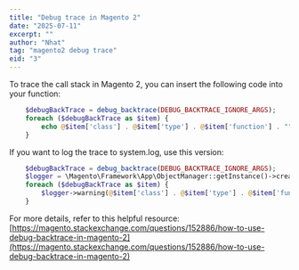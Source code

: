 ```yaml
---
title: "Debug trace in Magento 2"
date: "2025-07-11"
excerpt: ""
author: "Nhat"
tag: "magento2 debug trace"
eid: "3"
---
```


To trace the call stack in Magento 2, you can insert the following code into your function:

```php
    $debugBackTrace = debug_backtrace(DEBUG_BACKTRACE_IGNORE_ARGS);
    foreach ($debugBackTrace as $item) {
        echo @$item['class'] . @$item['type'] . @$item['function'] . ""\n"";
    }
```

If you want to log the trace to system.log, use this version:

```php
    $debugBackTrace = debug_backtrace(DEBUG_BACKTRACE_IGNORE_ARGS);
    $logger = \Magento\Framework\App\ObjectManager::getInstance()->create(\Psr\Log\LoggerInterface::class);
    foreach ($debugBackTrace as $item) {
        $logger->warning(@$item['class'] . @$item['type'] . @$item['function'] . ""\n"");
    }
```

For more details, refer to this helpful resource: [https://magento.stackexchange.com/questions/152886/how-to-use-debug-backtrace-in-magento-2](https://magento.stackexchange.com/questions/152886/how-to-use-debug-backtrace-in-magento-2)
